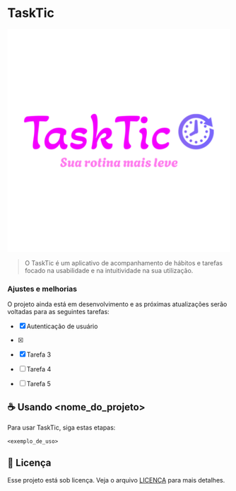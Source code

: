 # TaskTic


<img src="ic_launcher-playstore.png" alt="Laucher Image">

> O TaskTic é um aplicativo de acompanhamento de hábitos e tarefas focado na usabilidade e na intuitividade na sua utilização.

### Ajustes e melhorias

O projeto ainda está em desenvolvimento e as próximas atualizações serão voltadas para as seguintes tarefas:

- [x] Autenticação de usuário
- [x] 
- [x] Tarefa 3
- [ ] Tarefa 4
- [ ] Tarefa 5


## ☕ Usando <nome_do_projeto>

Para usar TaskTic, siga estas etapas:

```
<exemplo_de_uso>
```

## 📝 Licença

Esse projeto está sob licença. Veja o arquivo [LICENÇA](LICENSE.md) para mais detalhes.
